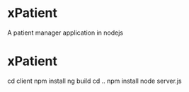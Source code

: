 # xPatient
A patient manager application in nodejs

# xPatient
cd client 
npm install
ng build
cd ..
npm install
node server.js

